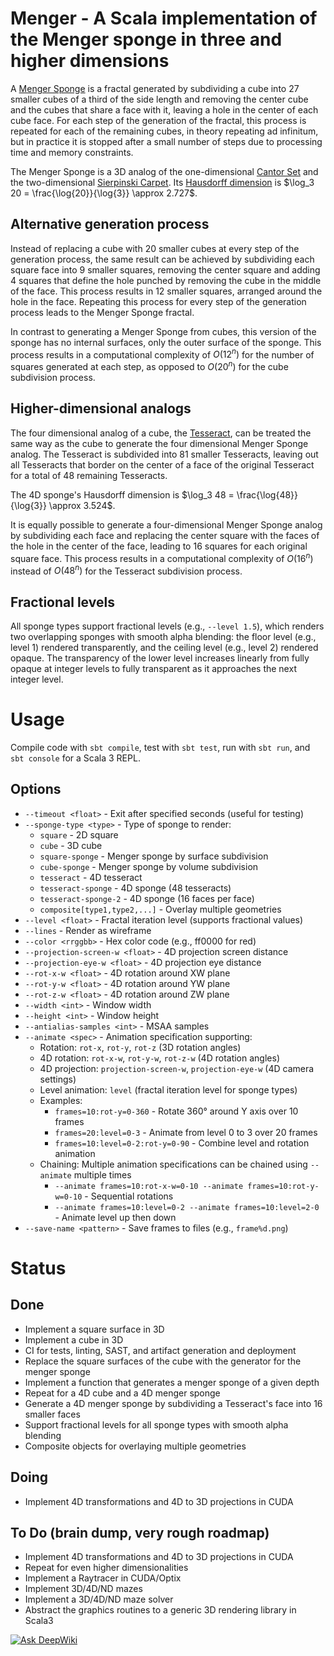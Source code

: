 # Menger - A Scala implementation of the Menger sponge in three and higher dimensions

A [Menger Sponge](https://en.wikipedia.org/wiki/Menger_sponge) is a fractal generated by subdividing
a cube into 27 smaller cubes of a third of the side length and removing the center cube and the 
cubes that share a face with it, leaving a hole in the center of each cube face. For each step of 
the generation of the fractal, this process is repeated for each of the remaining cubes, in theory 
repeating ad infinitum, but in practice it is stopped after a small number of steps due to 
processing time and memory constraints. 

The Menger Sponge is a 3D analog of the one-dimensional 
[Cantor Set](https://en.wikipedia.org/wiki/Cantor_set) and the two-dimensional 
[Sierpinski Carpet](https://en.wikipedia.org/wiki/Sierpinski_carpet). Its 
[Hausdorff dimension](https://en.wikipedia.org/wiki/Hausdorff_dimension) is 
$\log_3 20 = \frac{\log{20}}{\log{3}} \approx 2.727$.

## Alternative generation process

Instead of replacing a cube with 20 smaller cubes at every step of the generation process, the same
result can be achieved by subdividing each square face into 9 smaller squares, removing the center 
square and adding 4 squares that define the hole punched by removing the cube in the middle of the 
face. This process results in 12 smaller squares, arranged around the hole in the face. Repeating 
this process for every step of the generation process leads to the Menger Sponge fractal.

In contrast to generating a Menger Sponge from cubes, this version of the sponge has no internal 
surfaces, only the outer surface of the sponge. This process results in a computational complexity 
of $O(12^n)$ for the number of squares generated at each step, as opposed to $O(20^n)$ for the cube 
subdivision process.

## Higher-dimensional analogs

The four dimensional analog of a cube, the [Tesseract](https://en.wikipedia.org/wiki/Tesseract), can 
be treated the same way as the cube to generate the four dimensional Menger Sponge analog. The 
Tesseract is subdivided into 81 smaller Tesseracts, leaving out all Tesseracts that border on the 
center of a face of the original Tesseract for a total of 48 remaining Tesseracts.

The 4D sponge's Hausdorff dimension is $\log_3 48 = \frac{\log{48}}{\log{3}} \approx 3.524$.

It is equally possible to generate a four-dimensional Menger Sponge analog by subdividing each face
and replacing the center square with the faces of the hole in the center of the face, leading to 16
squares for each original square face. This process results in a computational complexity of
$O(16^n)$ instead of $O(48^n)$ for the Tesseract subdivision process.

## Fractional levels

All sponge types support fractional levels (e.g., `--level 1.5`), which renders two overlapping
sponges with smooth alpha blending: the floor level (e.g., level 1) rendered transparently, and the
ceiling level (e.g., level 2) rendered opaque. The transparency of the lower level increases linearly
from fully opaque at integer levels to fully transparent as it approaches the next integer level.


# Usage

Compile code with `sbt compile`, test with `sbt test`, run with `sbt run`, and `sbt console`
for a Scala 3 REPL.

## Options
- `--timeout <float>` - Exit after specified seconds (useful for testing)
- `--sponge-type <type>` - Type of sponge to render:
  - `square` - 2D square
  - `cube` - 3D cube
  - `square-sponge` - Menger sponge by surface subdivision
  - `cube-sponge` - Menger sponge by volume subdivision
  - `tesseract` - 4D tesseract
  - `tesseract-sponge` - 4D sponge (48 tesseracts)
  - `tesseract-sponge-2` - 4D sponge (16 faces per face)
  - `composite[type1,type2,...]` - Overlay multiple geometries
- `--level <float>` - Fractal iteration level (supports fractional values)
- `--lines` - Render as wireframe
- `--color <rrggbb>` - Hex color code (e.g., ff0000 for red)
- `--projection-screen-w <float>` - 4D projection screen distance
- `--projection-eye-w <float>` - 4D projection eye distance
- `--rot-x-w <float>` - 4D rotation around XW plane
- `--rot-y-w <float>` - 4D rotation around YW plane
- `--rot-z-w <float>` - 4D rotation around ZW plane
- `--width <int>` - Window width
- `--height <int>` - Window height
- `--antialias-samples <int>` - MSAA samples
- `--animate <spec>` - Animation specification supporting:
  - Rotation: `rot-x`, `rot-y`, `rot-z` (3D rotation angles)
  - 4D rotation: `rot-x-w`, `rot-y-w`, `rot-z-w` (4D rotation angles)
  - 4D projection: `projection-screen-w`, `projection-eye-w` (4D camera settings)
  - Level animation: `level` (fractal iteration level for sponge types)
  - Examples:
    - `frames=10:rot-y=0-360` - Rotate 360° around Y axis over 10 frames
    - `frames=20:level=0-3` - Animate from level 0 to 3 over 20 frames
    - `frames=10:level=0-2:rot-y=0-90` - Combine level and rotation animation
  - Chaining: Multiple animation specifications can be chained using `--animate` multiple times
    - `--animate frames=10:rot-x-w=0-10 --animate frames=10:rot-y-w=0-10` - Sequential rotations
    - `--animate frames=10:level=0-2 --animate frames=10:level=2-0` - Animate level up then down
- `--save-name <pattern>` - Save frames to files (e.g., `frame%d.png`)


# Status
## Done
- Implement a square surface in 3D
- Implement a cube in 3D
- CI for tests, linting, SAST, and artifact generation and deployment
- Replace the square surfaces of the cube with the generator for the menger sponge
- Implement a function that generates a menger sponge of a given depth
- Repeat for a 4D cube and a 4D menger sponge
- Generate a 4D menger sponge by subdividing a Tesseract's face into 16 smaller faces
- Support fractional levels for all sponge types with smooth alpha blending
- Composite objects for overlaying multiple geometries

## Doing
- Implement 4D transformations and 4D to 3D projections in CUDA

## To Do (brain dump, very rough roadmap)
- Implement 4D transformations and 4D to 3D projections in CUDA
- Repeat for even higher dimensionalities
- Implement a Raytracer in CUDA/Optix
- Implement 3D/4D/ND mazes
- Implement a 3D/4D/ND maze solver
- Abstract the graphics routines to a generic 3D rendering library in Scala3
  

[![Ask DeepWiki](https://deepwiki.com/badge.svg)](https://deepwiki.com/lene/menger)
